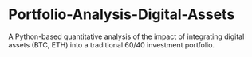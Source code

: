 # Portfolio-Analysis-Digital-Assets
A Python-based quantitative analysis of the impact of integrating digital assets (BTC, ETH) into a traditional 60/40 investment portfolio.
